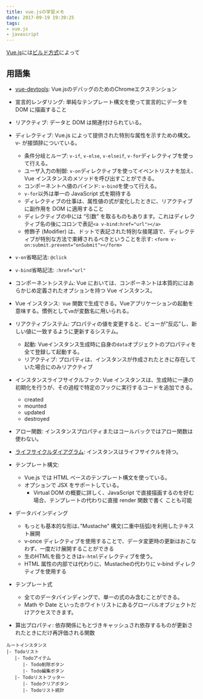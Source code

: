 ```yaml
---
title: vue.jsの学習メモ
date: 2017-09-19 19:39:25
tags:
- vue.js
- javascript
---
```


[Vue.js](https://jp.vuejs.org/)には[ビルド方式](https://jp.vuejs.org/v2/guide/installation.html#さまざまなビルドについて)によって


## 用語集
- [vue-devtools](https://github.com/vuejs/vue-devtools#vue-devtools): Vue.jsのデバッグのためのChromeエクステンション
- 宣言的レンダリング: 単純なテンプレート構文を使って宣言的にデータを DOM に描画すること
- リアクティブ: データと DOM は関連付けられている。
- ディレクティブ: Vue.js によって提供された特別な属性を示すための構文。 v- が接頭辞についている。
  - 条件分岐とループ: `v-if`, `v-else`, `v-elseif`, `v-for`ディレクティブを使って行える。
  - ユーザ入力の制御: `v-on`ディレクティブを使ってイベントリスナを加え、Vue インスタンスのメソッドを呼び出すことができる。
  - コンポーネントへ値のバインド: `v-bind`を使って行える。
  - `v-for`以外は単一の JavaScript 式を期待する
  - ディレクティブの仕事は、属性値の式が変化したときに、リアクティブに副作用を DOM に適用すること
  - ディレクティブの中には “引数” を取るものもあります。これはディレクティブ名の後にコロンで表記`<a v-bind:href="url"></a>`
  - 修飾子 (Modifier) は、ドットで表記された特別な接尾語で、ディレクティブが特別な方法で束縛されるべきということを示す: `<form v-on:submit.prevent="onSubmit"></form>`
 - `v-on`省略記法: `@click`
 - `v-bind`省略記法: `:href="url"`

- コンポーネントシステム: Vue においては、コンポーネントは本質的にはあらかじめ定義されたオプションを持つ Vue インスタンス。

- Vue インスタンス:` Vue` 関数で生成できる。Vueアプリケーションの起動を意味する。慣例として`vm`が変数名に用いられる。
- リアクティブシステム: プロパティの値を変更すると、ビューが”反応”し、新しい値に一致するように更新するシステム。
  - 起動: Vueインスタンス生成時に自身の`data`オブジェクトのプロパティを全て登録して起動する。
  - リアクティブ: プロパティは、インスタンスが作成されたときに存在していた場合にのみリアクティブ
- インスタンスライフサイクルフック: Vue インスタンスは、生成時に一連の初期化を行うが、その過程で特定のフックに実行するコードを追加できる。
  - created 
  - mounted
  - updated
  - destroyed
- アロー関数: インスタンスプロパティまたはコールバックではアロー関数は使わない。
- [ライフサイクルダイアグラム](https://jp.vuejs.org/v2/guide/instance.html#ライフサイクルダイアグラム): インスタンスはライフサイクルを持つ。
- テンプレート構文: 
  - Vue.js では HTML ベースのテンプレート構文を使っている。
  - オプションで JSX をサポートしている。
    - Virtual DOM の概要に詳しく、JavaScript で直接描画するのを好む場合、テンプレートの代わりに直接 render 関数で書く ことも可能
- データバインディング
  - もっとも基本的な形は、”Mustache” 構文(二重中括弧)を利用したテキスト展開
  - v-once ディレクティブを使用することで、データ変更時の更新はおこなわず、一度だけ展開することができる
  - 生のHTMLを扱うときは`v-html`ディレクティブを使う。
  - HTML 属性の内部では代わりに、Mustacheの代わりに v-bind ディレクティブを使用する
- テンプレート式
  - 全てのデータバインディングで、単一の式のみ含むことができる。
  - Math や Date といったホワイトリストにあるグローバルオブジェクトだけアクセスできます。
- 算出プロパティ: 依存関係にもとづきキャッシュされ依存するものが更新されたときにだけ再評価される関数

```
ルートインスタンス
|- Todoリスト
   |- Todoアイテム
      |- Todo削除ボタン
      |- Todo編集ボタン
   |- Todoリストフッター
      |- Todoクリアボタン
      |- Todoリスト統計
```
